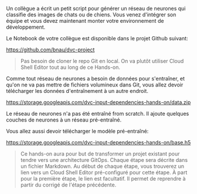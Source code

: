 Un collègue a écrit un petit script pour générer un réseau de neurones qui classifie des images de chats ou de chiens.
Vous venez d'intégrer son équipe et vous devez maintenant monter votre environnement de développement.

Le Notebook de votre collègue est disponible dans le projet Github suivant:

https://github.com/bnau/dvc-project

> Pas besoin de cloner le repo Git en local. On va plutôt utiliser Cloud Shell Editor tout au long de ce Hands-on. 

Comme tout réseau de neurones a besoin de données pour s'entraîner,
et qu'on ne va pas mettre de fichiers volumineux dans Git,
vous allez devoir télécharger les données d'entraînement à un autre endroit.

https://storage.googleapis.com/dvc-input-dependencies-hands-on/data.zip

Le réseau de neurones n'a pas été entraîné from scratch.
Il ajoute quelques couches de neurones à un réseau pré-entraîné.

Vous allez aussi devoir télécharger le modèle pré-entraîné:

https://storage.googleapis.com/dvc-input-dependencies-hands-on/base.h5

> Ce hands-on aura pour but de transformer un projet existant pour tendre vers une architecture GitOps.
> Chaque étape sera décrite dans un fichier Markdown.
> Au début de chaque étape, vous trouverez un lien vers un Cloud Shell Editor pré-configuré pour cette étape.
> À part pour la première étape, le lien est facultatif. Il permet de reprendre à partir du corrigé de l'étape précédente.
